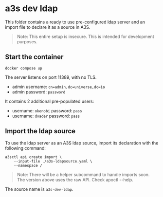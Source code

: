 # a3s dev ldap

This folder contains a ready to use pre-configured ldap server and an import
file to declare it as a source in A3S.

> Note: This entire setup is insecure. This is intended for development
> purposes.

## Start the container

	docker compose up

The server listens on port 11389, with no TLS.

* admin username: `cn=admin,dc=universe,dc=io`
* admin password: `password`

It contains 2 additional pre-populated users:

- username: `okenobi` password: `pass`
- username: `dvader` password: `pass`

## Import the ldap source

To use the ldap server as an A3S ldap source, import its declaration with the
following command:

	a3sctl api create import \
		--input-file ./a3s-ldapsource.yaml \
		--namespace /

> Note: There will be a helper subcommand to handle imports soon. The version
> above uses the raw API. Check apoctl --help.

The source name is `a3s-dev-ldap`.
